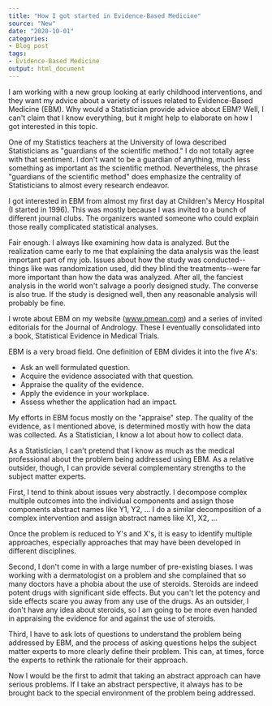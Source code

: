 ```yaml
---
title: "How I got started in Evidence-Based Medicine"
source: "New"
date: "2020-10-01"
categories:
- Blog post
tags:
- Evidence-Based Medicine
output: html_document
---
```


I am working with a new group looking at early childhood interventions, and they want my advice about a variety of issues related to Evidence-Based Medicine (EBM). Why would a Statistician provide advice about EBM? Well, I can't claim that I know everything, but it might help to elaborate on how I got interested in this topic.

<!---more--->

One of my Statistics teachers at the University of Iowa described Statisticians as "guardians of the scientific method." I do not totally agree with that sentiment. I don't want to be a guardian of anything, much less something as important as the scientific method. Nevertheless, the phrase "guardians of the scientific method" does emphasize the centrality of Statisticians to almost every research endeavor.

I got interested in EBM from almost my first day at Children's Mercy Hospital (I started in 1996). This was mostly because I was invited to a bunch of different journal clubs. The organizers wanted someone who could explain those really complicated statistical analyses. 

Fair enough. I always like examining how data is analyzed. But the realization came early to me that explaining the data analysis was the least important part of my job. Issues about how the study was conducted--things like was randomization used, did they blind the treatments--were far more important than how the data was analyzed. After all, the fanciest analysis in the world won't salvage a poorly designed study. The converse is also true. If the study is designed well, then any reasonable analysis will probably be fine.

I wrote about EBM on my website (www.pmean.com) and a series of invited editorials for the Journal of Andrology. These I eventually consolidated into a book, Statistical Evidence in Medical Trials.

EBM is a very broad field. One definition of EBM divides it into the five A's:

+ Ask an well formulated question.
+ Acquire the evidence associated with that question.
+ Appraise the quality of the evidence.
+ Apply the evidence in your workplace.
+ Assess whether the application had an impact.

My efforts in EBM focus mostly on the "appraise" step. The quality of the evidence, as I mentioned above, is determined mostly with how the data was collected. As a Statistician, I know a lot about how to collect data.

As a Statistician, I can't pretend that I know as much as the medical professional about the problem being addressed using EBM. As a relative outsider, though, I can provide several complementary strengths to the subject matter experts.

First, I tend to think about issues very abstractly. I decompose complex multiple outcomes into the individual components and assign those components abstract names like Y1, Y2, ... I do a similar decomposition of a complex intervention and assign abstract names like X1, X2, ...

Once the problem is reduced to Y's and X's, it is easy to identify multiple approaches, especially approaches that may have been developed in different disciplines. 

Second, I don't come in with a large number of pre-existing biases. I was working with a dermatologist on a problem and she complained that so many doctors have a phobia about the use of steroids. Steroids are indeed potent drugs with significant side effects. But you can't let the potency and side effects scare you away from any use of the drugs. As an outsider, I don't have any idea about steroids, so I am going to be more even handed in appraising the evidence for and against the use of steroids.

Third, I have to ask lots of questions to understand the problem being addressed by EBM, and the process of asking questions helps the subject matter experts to more clearly define their problem. This can, at times, force the experts to rethink the rationale for their approach.

Now I would be the first to admit that taking an abstract approach can have serious problems. If I take an abstract perspective, it always has to be brought back to the special environment of the problem being addressed.